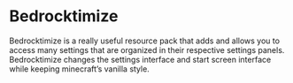 # Bedrocktimize
Bedrocktimize is a really useful resource pack that adds and allows you to access many settings that are organized in their respective settings panels. Bedrocktimize changes the settings interface and start screen interface while keeping minecraft’s vanilla style.
